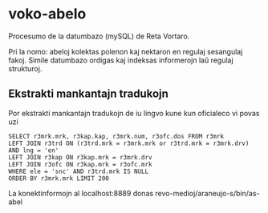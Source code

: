 # voko-abelo

Procesumo de la datumbazo (mySQL) de Reta Vortaro.

Pri la nomo: abeloj kolektas polenon kaj nektaron
en regulaj sesangulaj fakoj. Simile datumbazo ordigas
kaj indeksas informerojn laŭ regulaj strukturoj. 

## Ekstrakti mankantajn tradukojn 

Por ekstrakti mankantajn tradukojn de iu lingvo kune kun oficialeco vi povas uzi

```
SELECT r3mrk.mrk, r3kap.kap, r3mrk.num, r3ofc.dos FROM r3mrk 
LEFT JOIN r3trd ON (r3trd.mrk = r3mrk.mrk or r3trd.mrk = r3mrk.drv) AND lng = 'en' 
LEFT JOIN r3kap ON r3kap.mrk = r3mrk.drv 
LEFT JOIN r3ofc ON r3kap.mrk = r3ofc.mrk
WHERE ele = 'snc' AND r3trd.mrk IS NULL 
ORDER BY r3mrk.mrk LIMIT 200
```

La konektinformojn al localhost:8889 donas revo-medioj/araneujo-s/bin/as-abel